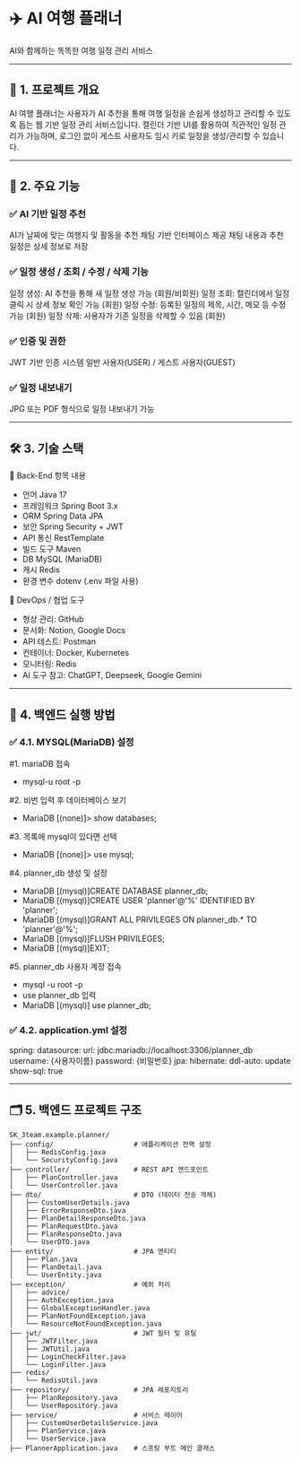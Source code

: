 # ✈️ AI 여행 플래너
AI와 함께하는 똑똑한 여행 일정 관리 서비스

---

## 📌 1. 프로젝트 개요
AI 여행 플래너는 사용자가 AI 추천을 통해 여행 일정을 손쉽게 생성하고 관리할 수 있도록 돕는 웹 기반 일정 관리 서비스입니다.
캘린더 기반 UI를 활용하여 직관적인 일정 관리가 가능하며, 로그인 없이 게스트 사용자도 임시 키로 일정을 생성/관리할 수 있습니다.

---

## 🚀 2. 주요 기능

### ✅ AI 기반 일정 추천
AI가 날짜에 맞는 여행지 및 활동을 추천
채팅 기반 인터페이스 제공
채팅 내용과 추천 일정은 상세 정보로 저장

### ✅ 일정 생성 / 조회 / 수정 / 삭제 기능
일정 생성: AI 추천을 통해 새 일정 생성 가능 (회원/비회원)
일정 조회: 캘린더에서 일정 클릭 시 상세 정보 확인 가능 (회원)
일정 수정: 등록된 일정의 제목, 시간, 메모 등 수정 가능 (회원)
일정 삭제: 사용자가 기존 일정을 삭제할 수 있음 (회원)

### ✅ 인증 및 권한
JWT 기반 인증 시스템
일반 사용자(USER) / 게스트 사용자(GUEST)

### ✅ 일정 내보내기 
JPG 또는 PDF 형식으로 일정 내보내기 가능

---

## 🛠️ 3. 기술 스택
🔹 Back-End
항목	내용

* 언어	Java 17
* 프레임워크 Spring Boot 3.x
* ORM Spring Data JPA
* 보안 Spring Security + JWT
* API 통신 RestTemplate
* 빌드 도구 Maven
* DB MySQL (MariaDB)
* 캐시 Redis
* 환경 변수 dotenv (.env 파일 사용)

🔹 DevOps / 협업 도구
* 형상 관리: GitHub
* 문서화: Notion, Google Docs
* API 테스트: Postman
* 컨테이너: Docker, Kubernetes
* 모니터링: Redis
* AI 도구 참고: ChatGPT, Deepseek, Google Gemini

---

## 🧾 4. 백엔드 실행 방법

### ✅ 4.1. MYSQL(MariaDB) 설정

#1. mariaDB 접속
* mysql-u root -p

#2. 비번 입력 후 데이터베이스 보기
* MariaDB [(none)]> show databases;

#3. 목록에 mysql이 있다면 선택
* MariaDB [(none)]> use mysql;

#4. planner_db 생성 및 설정
* MariaDB [(mysql)]CREATE DATABASE planner_db;
* MariaDB [(mysql)]CREATE USER 'planner'@'%' IDENTIFIED BY 'planner';
* MariaDB [(mysql)]GRANT ALL PRIVILEGES ON planner_db.* TO 'planner'@'%';
* MariaDB [(mysql)]FLUSH PRIVILEGES;
* MariaDB [(mysql)]EXIT;

#5. planner_db 사용자 계정 접속

* mysql -u root -p
* use planner_db 입력
* MariaDB [(mysql)] use planner_db;

### ✅ 4.2. application.yml 설정
spring:
    datasource:
        url: jdbc:mariadb://localhost:3306/planner_db
        username: {사용자이름}
        password: {비밀번호}
    jpa:
    hibernate:
        ddl-auto: update
    show-sql: true

----

## 🗂️ 5. 백엔드 프로젝트 구조

```
SK_3team.example.planner/
├── config/                    # 애플리케이션 전역 설정
│   ├── RedisConfig.java
│   └── SecurityConfig.java
├── controller/                # REST API 엔드포인트
│   ├── PlanController.java
│   └── UserController.java
├── dto/                       # DTO (데이터 전송 객체)
│   ├── CustomUserDetails.java
│   ├── ErrorResponseDto.java
│   ├── PlanDetailResponseDto.java
│   ├── PlanRequestDto.java
│   ├── PlanResponseDto.java
│   └── UserDTO.java
├── entity/                    # JPA 엔티티
│   ├── Plan.java
│   ├── PlanDetail.java
│   └── UserEntity.java
├── exception/                 # 예외 처리
│   ├── advice/
│   ├── AuthException.java
│   ├── GlobalExceptionHandler.java
│   ├── PlanNotFoundException.java
│   └── ResourceNotFoundException.java
├── jwt/                       # JWT 필터 및 유틸
│   ├── JWTFilter.java
│   ├── JWTUtil.java
│   ├── LoginCheckFilter.java
│   └── LoginFilter.java
├── redis/
│   └── RedisUtil.java
├── repository/                # JPA 레포지토리
│   ├── PlanRepository.java
│   └── UserRepository.java
├── service/                   # 서비스 레이어
│   ├── CustomUserDetailsService.java
│   ├── PlanService.java
│   └── UserService.java
├── PlannerApplication.java    # 스프링 부트 메인 클래스

```



